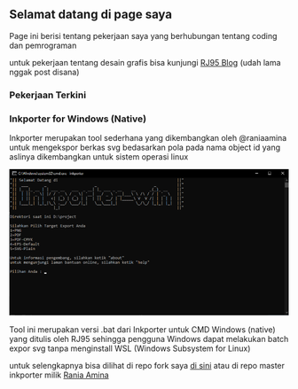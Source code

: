 ## Selamat datang di page saya

Page ini berisi tentang pekerjaan saya yang berhubungan tentang coding dan pemrograman

untuk pekerjaan tentang desain grafis bisa kunjungi [RJ95 Blog](https://rj95.home.blog) (udah lama nggak post disana)

### Pekerjaan Terkini

### Inkporter for Windows (Native)
Inkporter merupakan tool sederhana yang dikembangkan oleh @raniaamina untuk mengekspor berkas svg bedasarkan pola pada nama object id yang aslinya dikembangkan untuk sistem operasi linux

![image of tampilan_inkporter](/page_images/tampilan_inkporter.png)

Tool ini merupakan versi .bat dari Inkporter untuk CMD Windows (native) yang ditulis oleh RJ95
sehingga pengguna Windows dapat melakukan batch expor svg tanpa menginstall WSL (Windows Subsystem for Linux)

untuk selengkapnya bisa dilihat di repo fork saya [di sini](https://github.com/maslanangdev/inkporter) atau di repo master inkporter milik [Rania Amina](https://github.com/raniaamina/inkporter) 
